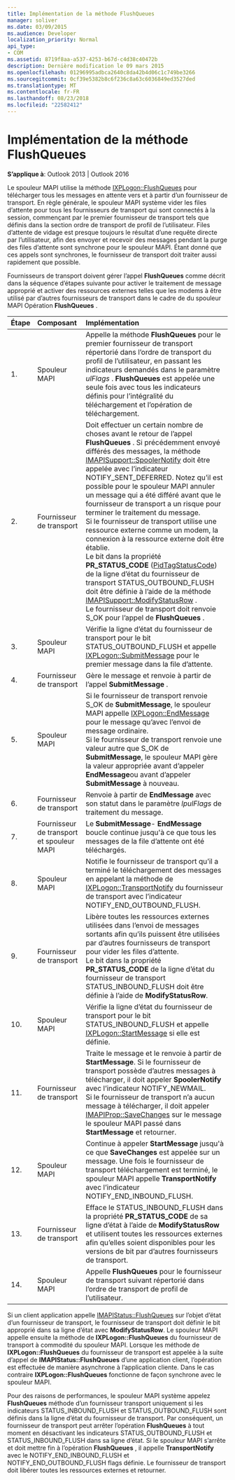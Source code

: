 ```yaml
---
title: Implémentation de la méthode FlushQueues
manager: soliver
ms.date: 03/09/2015
ms.audience: Developer
localization_priority: Normal
api_type:
- COM
ms.assetid: 8719f8aa-a537-4253-b67d-c4d38c40472b
description: Dernière modification le 09 mars 2015
ms.openlocfilehash: 01296995adbca2640c8da42b4d06c1c749be3266
ms.sourcegitcommit: 0cf39e5382b8c6f236c8a63c6036849ed3527ded
ms.translationtype: MT
ms.contentlocale: fr-FR
ms.lasthandoff: 08/23/2018
ms.locfileid: "22582412"
---
```

# <a name="implementing-the-flushqueues-method"></a>Implémentation de la méthode FlushQueues

  
  
**S’applique à**: Outlook 2013 | Outlook 2016 
  
Le spouleur MAPI utilise la méthode [IXPLogon::FlushQueues](ixplogon-flushqueues.md) pour télécharger tous les messages en attente vers et à partir d’un fournisseur de transport. En règle générale, le spouleur MAPI système vider les files d’attente pour tous les fournisseurs de transport qui sont connectés à la session, commençant par le premier fournisseur de transport tels que définis dans la section ordre de transport de profil de l’utilisateur. Files d’attente de vidage est presque toujours le résultat d’une requête directe par l’utilisateur, afin des envoyer et recevoir des messages pendant la purge des files d’attente sont synchrone pour le spouleur MAPI. Étant donné que ces appels sont synchrones, le fournisseur de transport doit traiter aussi rapidement que possible. 
  
Fournisseurs de transport doivent gérer l’appel **FlushQueues** comme décrit dans la séquence d’étapes suivante pour activer le traitement de message approprié et activer des ressources externes telles que les modems à être utilisé par d’autres fournisseurs de transport dans le cadre de du spouleur MAPI Opération **FlushQueues** . 
  
|**Étape**|**Composant**|**Implémentation**|
|:-----|:-----|:-----|
|1.  <br/> |Spouleur MAPI  <br/> |Appelle la méthode **FlushQueues** pour le premier fournisseur de transport répertorié dans l’ordre de transport du profil de l’utilisateur, en passant les indicateurs demandés dans le paramètre _ulFlags_ . **FlushQueues** est appelée une seule fois avec tous les indicateurs définis pour l’intégralité du téléchargement et l’opération de téléchargement.  <br/> |
|2.  <br/> |Fournisseur de transport  <br/> |Doit effectuer un certain nombre de choses avant le retour de l’appel **FlushQueues** . Si précédemment envoyé différés des messages, la méthode [IMAPISupport::SpoolerNotify](imapisupport-spoolernotify.md) doit être appelée avec l’indicateur NOTIFY_SENT_DEFERRED. Notez qu’il est possible pour le spouleur MAPI annuler un message qui a été différé avant que le fournisseur de transport a un risque pour terminer le traitement du message.  <br/> Si le fournisseur de transport utilise une ressource externe comme un modem, la connexion à la ressource externe doit être établie.  <br/> Le bit dans la propriété **PR_STATUS_CODE** ([PidTagStatusCode](pidtagstatuscode-canonical-property.md)) de la ligne d’état du fournisseur de transport STATUS_OUTBOUND_FLUSH doit être définie à l’aide de la méthode [IMAPISupport::ModifyStatusRow](imapisupport-modifystatusrow.md) .  <br/> Le fournisseur de transport doit renvoie S_OK pour l’appel de **FlushQueues** .  <br/> |
|3.  <br/> |Spouleur MAPI  <br/> |Vérifie la ligne d’état du fournisseur de transport pour le bit STATUS_OUTBOUND_FLUSH et appelle [IXPLogon::SubmitMessage](ixplogon-submitmessage.md) pour le premier message dans la file d’attente.  <br/> |
|4.  <br/> |Fournisseur de transport  <br/> |Gère le message et renvoie à partir de l’appel **SubmitMessage** .  <br/> |
|5.  <br/> |Spouleur MAPI  <br/> |Si le fournisseur de transport renvoie S_OK de **SubmitMessage**, le spouleur MAPI appelle [IXPLogon::EndMessage](ixplogon-endmessage.md) pour le message qu’avec l’envoi de message ordinaire.  <br/> Si le fournisseur de transport renvoie une valeur autre que S_OK de **SubmitMessage**, le spouleur MAPI gère la valeur appropriée avant d’appeler **EndMessage**ou avant d’appeler **SubmitMessage** à nouveau.  <br/> |
|6.  <br/> |Fournisseur de transport  <br/> |Renvoie à partir de **EndMessage** avec son statut dans le paramètre _lpulFlags_ de traitement du message.  <br/> |
|7.  <br/> |Fournisseur de transport et spouleur MAPI  <br/> |Le **SubmitMessage**- **EndMessage** boucle continue jusqu'à ce que tous les messages de la file d’attente ont été téléchargés.  <br/> |
|8.  <br/> |Spouleur MAPI  <br/> |Notifie le fournisseur de transport qu’il a terminé le téléchargement des messages en appelant la méthode de [IXPLogon::TransportNotify](ixplogon-transportnotify.md) du fournisseur de transport avec l’indicateur NOTIFY_END_OUTBOUND_FLUSH.  <br/> |
|9.  <br/> |Fournisseur de transport  <br/> |Libère toutes les ressources externes utilisées dans l’envoi de messages sortants afin qu’ils puissent être utilisées par d’autres fournisseurs de transport pour vider les files d’attente.  <br/> Le bit dans la propriété **PR_STATUS_CODE** de la ligne d’état du fournisseur de transport STATUS_INBOUND_FLUSH doit être définie à l’aide de **ModifyStatusRow**.  <br/> |
|10.  <br/> |Spouleur MAPI  <br/> |Vérifie la ligne d’état du fournisseur de transport pour le bit STATUS_INBOUND_FLUSH et appelle [IXPLogon::StartMessage](ixplogon-startmessage.md) si elle est définie.  <br/> |
|11.  <br/> |Fournisseur de transport  <br/> |Traite le message et le renvoie à partir de **StartMessage**. Si le fournisseur de transport possède d’autres messages à télécharger, il doit appeler **SpoolerNotify** avec l’indicateur NOTIFY_NEWMAIL.  <br/> Si le fournisseur de transport n’a aucun message à télécharger, il doit appeler [IMAPIProp::SaveChanges](imapiprop-savechanges.md) sur le message le spouleur MAPI passé dans **StartMessage** et retourner.  <br/> |
|12.  <br/> |Spouleur MAPI  <br/> |Continue à appeler **StartMessage** jusqu'à ce que **SaveChanges** est appelée sur un message. Une fois le fournisseur de transport téléchargement est terminé, le spouleur MAPI appelle **TransportNotify** avec l’indicateur NOTIFY_END_INBOUND_FLUSH.  <br/> |
|13.  <br/> |Fournisseur de transport  <br/> |Efface le STATUS_INBOUND_FLUSH dans la propriété **PR_STATUS_CODE** de sa ligne d’état à l’aide de **ModifyStatusRow** et utilisent toutes les ressources externes afin qu’elles soient disponibles pour les versions de bit par d’autres fournisseurs de transport.  <br/> |
|14.  <br/> |Spouleur MAPI  <br/> |Appelle **FlushQueues** pour le fournisseur de transport suivant répertorié dans l’ordre de transport de profil de l’utilisateur.  <br/> |
   
Si un client application appelle [IMAPIStatus::FlushQueues](imapistatus-flushqueues.md) sur l’objet d’état d’un fournisseur de transport, le fournisseur de transport doit définir le bit approprié dans sa ligne d’état avec **ModifyStatusRow**. Le spouleur MAPI appelle ensuite la méthode de **IXPLogon::FlushQueues** du fournisseur de transport à commodité du spouleur MAPI. Lorsque les méthode de **IXPLogon::FlushQueues** du fournisseur de transport est appelée à la suite d’appel de **IMAPIStatus::FlushQueues** d’une application client, l’opération est effectuée de manière asynchrone à l’application cliente. Dans le cas contraire **IXPLogon::FlushQueues** fonctionne de façon synchrone avec le spouleur MAPI. 
  
Pour des raisons de performances, le spouleur MAPI système appelez **FlushQueues** méthode d’un fournisseur transport uniquement si les indicateurs STATUS_INBOUND_FLUSH et STATUS_OUTBOUND_FLUSH sont définis dans la ligne d’état du fournisseur de transport. Par conséquent, un fournisseur de transport peut arrêter l’opération **FlushQueues** à tout moment en désactivant les indicateurs STATUS_OUTBOUND_FLUSH et STATUS_INBOUND_FLUSH dans sa ligne d’état. Si le spouleur MAPI s’arrête et doit mettre fin à l’opération **FlushQueues** , il appelle **TransportNotify** avec le NOTIFY_END_INBOUND_FLUSH et NOTIFY_END_OUTBOUND_FLUSH flags définie. Le fournisseur de transport doit libérer toutes les ressources externes et retourner. 
  

